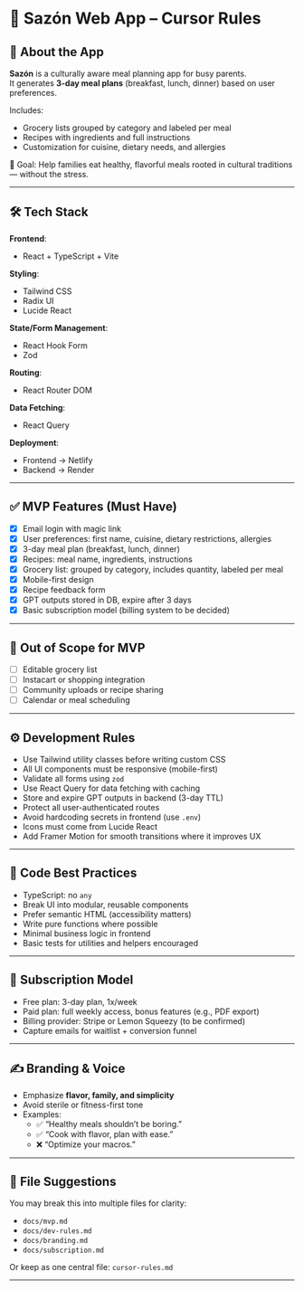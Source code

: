 # 📜 Sazón Web App – Cursor Rules

## 🧠 About the App
**Sazón** is a culturally aware meal planning app for busy parents.  
It generates **3-day meal plans** (breakfast, lunch, dinner) based on user preferences.

Includes:
- Grocery lists grouped by category and labeled per meal
- Recipes with ingredients and full instructions
- Customization for cuisine, dietary needs, and allergies

🎯 Goal: Help families eat healthy, flavorful meals rooted in cultural traditions — without the stress.

---

## 🛠️ Tech Stack

**Frontend**:
- React + TypeScript + Vite

**Styling**:
- Tailwind CSS
- Radix UI
- Lucide React

**State/Form Management**:
- React Hook Form
- Zod

**Routing**:
- React Router DOM

**Data Fetching**:
- React Query

**Deployment**:
- Frontend → Netlify  
- Backend → Render

---

## ✅ MVP Features (Must Have)

- [x] Email login with magic link
- [x] User preferences: first name, cuisine, dietary restrictions, allergies
- [x] 3-day meal plan (breakfast, lunch, dinner)
- [x] Recipes: meal name, ingredients, instructions
- [x] Grocery list: grouped by category, includes quantity, labeled per meal
- [x] Mobile-first design
- [x] Recipe feedback form
- [x] GPT outputs stored in DB, expire after 3 days
- [x] Basic subscription model (billing system to be decided)

---

## 🚫 Out of Scope for MVP

- [ ] Editable grocery list
- [ ] Instacart or shopping integration
- [ ] Community uploads or recipe sharing
- [ ] Calendar or meal scheduling

---

## ⚙️ Development Rules

- Use Tailwind utility classes before writing custom CSS
- All UI components must be responsive (mobile-first)
- Validate all forms using `zod`
- Use React Query for data fetching with caching
- Store and expire GPT outputs in backend (3-day TTL)
- Protect all user-authenticated routes
- Avoid hardcoding secrets in frontend (use `.env`)
- Icons must come from Lucide React
- Add Framer Motion for smooth transitions where it improves UX

---

## 🧪 Code Best Practices

- TypeScript: no `any`
- Break UI into modular, reusable components
- Prefer semantic HTML (accessibility matters)
- Write pure functions where possible
- Minimal business logic in frontend
- Basic tests for utilities and helpers encouraged

---

## 💸 Subscription Model

- Free plan: 3-day plan, 1x/week
- Paid plan: full weekly access, bonus features (e.g., PDF export)
- Billing provider: Stripe or Lemon Squeezy (to be confirmed)
- Capture emails for waitlist + conversion funnel

---

## ✍️ Branding & Voice

- Emphasize **flavor, family, and simplicity**
- Avoid sterile or fitness-first tone
- Examples:
  - ✅ “Healthy meals shouldn’t be boring.”
  - ✅ “Cook with flavor, plan with ease.”
  - ❌ “Optimize your macros.”

---

## 📁 File Suggestions

You may break this into multiple files for clarity:
- `docs/mvp.md`
- `docs/dev-rules.md`
- `docs/branding.md`
- `docs/subscription.md`

Or keep as one central file: `cursor-rules.md`

---
